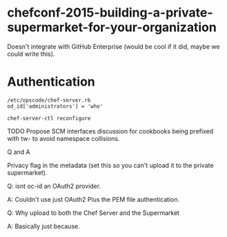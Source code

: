 # chefconf-2015-building-a-private-supermarket-for-your-organization

Doesn't integrate with GitHub Enterprise (would be cool if it did, maybe we could write this).

# Authentication
```
/etc/opscode/chef-server.rb
od_id['administrators'] = 'who'

chef-server-ctl reconfigure
```
TODO Propose SCM interfaces discussion for cookbooks being prefixed with tw- to avoid namespace collisions.

Q and A

Privacy flag in the metadata (set this so you can't upload it to the private supermarket).

Q: isnt oc-id an OAuth2 provider.

A: Couldn't use just OAuth2 Plus the PEM file authentication.

Q: Why upload to both the Chef Server and the Supermarket

A: Basically just because. 

